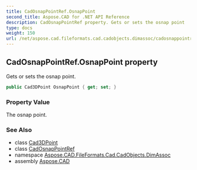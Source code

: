```yaml
---
title: CadOsnapPointRef.OsnapPoint
second_title: Aspose.CAD for .NET API Reference
description: CadOsnapPointRef property. Gets or sets the osnap point
type: docs
weight: 150
url: /net/aspose.cad.fileformats.cad.cadobjects.dimassoc/cadosnappointref/osnappoint/
---
```

## CadOsnapPointRef.OsnapPoint property

Gets or sets the osnap point.

```csharp
public Cad3DPoint OsnapPoint { get; set; }
```

### Property Value

The osnap point.

### See Also

* class [Cad3DPoint](../../../aspose.cad.fileformats.cad.cadobjects/cad3dpoint/)
* class [CadOsnapPointRef](../)
* namespace [Aspose.CAD.FileFormats.Cad.CadObjects.DimAssoc](../../cadosnappointref/)
* assembly [Aspose.CAD](../../../)


